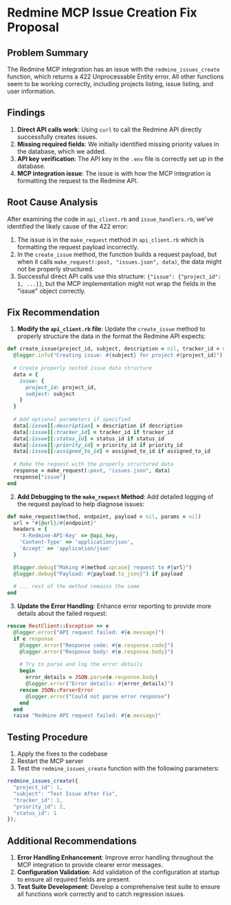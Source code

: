 # Redmine MCP Issue Creation Fix Proposal

## Problem Summary

The Redmine MCP integration has an issue with the `redmine_issues_create` function, which returns a 422 Unprocessable Entity error. All other functions seem to be working correctly, including projects listing, issue listing, and user information.

## Findings

1. **Direct API calls work**: Using `curl` to call the Redmine API directly successfully creates issues.
2. **Missing required fields**: We initially identified missing priority values in the database, which we added.
3. **API key verification**: The API key in the `.env` file is correctly set up in the database.
4. **MCP integration issue**: The issue is with how the MCP integration is formatting the request to the Redmine API.

## Root Cause Analysis

After examining the code in `api_client.rb` and `issue_handlers.rb`, we've identified the likely cause of the 422 error:

1. The issue is in the `make_request` method in `api_client.rb` which is formatting the request payload incorrectly.
2. In the `create_issue` method, the function builds a request payload, but when it calls `make_request(:post, "issues.json", data)`, the data might not be properly structured.
3. Successful direct API calls use this structure: `{"issue": {"project_id": 1, ...}}`, but the MCP implementation might not wrap the fields in the "issue" object correctly.

## Fix Recommendation

1. **Modify the `api_client.rb` file**: Update the `create_issue` method to properly structure the data in the format the Redmine API expects:

```ruby
def create_issue(project_id, subject, description = nil, tracker_id = nil, status_id = nil, priority_id = nil, assigned_to_id = nil)
  @logger.info("Creating issue: #{subject} for project #{project_id}")
  
  # Create properly nested issue data structure
  data = {
    issue: {
      project_id: project_id,
      subject: subject
    }
  }
  
  # Add optional parameters if specified
  data[:issue][:description] = description if description
  data[:issue][:tracker_id] = tracker_id if tracker_id
  data[:issue][:status_id] = status_id if status_id
  data[:issue][:priority_id] = priority_id if priority_id
  data[:issue][:assigned_to_id] = assigned_to_id if assigned_to_id
  
  # Make the request with the properly structured data
  response = make_request(:post, "issues.json", data)
  response["issue"]
end
```

2. **Add Debugging to the `make_request` Method**: Add detailed logging of the request payload to help diagnose issues:

```ruby
def make_request(method, endpoint, payload = nil, params = nil)
  url = "#{@url}/#{endpoint}"
  headers = {
    'X-Redmine-API-Key' => @api_key,
    'Content-Type' => 'application/json',
    'Accept' => 'application/json'
  }

  @logger.debug("Making #{method.upcase} request to #{url}")
  @logger.debug("Payload: #{payload.to_json}") if payload
  
  # ... rest of the method remains the same
end
```

3. **Update the Error Handling**: Enhance error reporting to provide more details about the failed request:

```ruby
rescue RestClient::Exception => e
  @logger.error("API request failed: #{e.message}")
  if e.response
    @logger.error("Response code: #{e.response.code}")
    @logger.error("Response body: #{e.response.body}")
    
    # Try to parse and log the error details
    begin
      error_details = JSON.parse(e.response.body)
      @logger.error("Error details: #{error_details}")
    rescue JSON::ParserError
      @logger.error("Could not parse error response")
    end
  end
  raise "Redmine API request failed: #{e.message}"
```

## Testing Procedure

1. Apply the fixes to the codebase
2. Restart the MCP server
3. Test the `redmine_issues_create` function with the following parameters:

```javascript
redmine_issues_create({
  "project_id": 1,
  "subject": "Test Issue After Fix",
  "tracker_id": 1,
  "priority_id": 2,
  "status_id": 1
});
```

## Additional Recommendations

1. **Error Handling Enhancement**: Improve error handling throughout the MCP integration to provide clearer error messages.
2. **Configuration Validation**: Add validation of the configuration at startup to ensure all required fields are present.
3. **Test Suite Development**: Develop a comprehensive test suite to ensure all functions work correctly and to catch regression issues.
